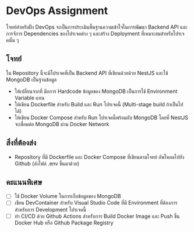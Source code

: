 # DevOps Assignment

โจทย์สำหรับฝั่ง DevOps จะเป็นการประเมินพื้นฐานความเข้าใจในการพัฒนา Backend API และการจัการ Dependencies ของโปรเจคต่าง ๆ และสร้าง Deployment ที่เหมาะสมสำหรับโปรเจคนั้น ๆ

## โจทย์

ใน Repository นี้จะมีโปรเจคที่เป็น Backend API ที่เขียนด้วยด้วย NestJS และใช้ MongoDB เป็นฐานข้อมูล

- ให้เปลี่ยนจากที่ มีกการ Hardcode ข้อมูลของ MongoDB เป็นการใช้ Environment Variable แทน
- ให้เขียน Dockerfile สำหรับ Build และ Run โปรเจคนี้ (Multi-stage build ถ้าเป็นไปได้)
- ให้เขียน Docker Compose สำหรับ Run โปรเจคนี้พร้อมกับ MongoDB โดยที่ NestJS จะเชื่อมต่อ MongoDB ผ่าน Docker Network

## สิ่งที่ต้องส่ง

- Repository ที่มี Dockerfile และ Docker Compose ที่เขียนตามโจทย์ อัพโหลดไปยัง Github (ส่งไฟล์ .env ขึ้นมาด้วย)

## คะแนนพิเศษ

- [ ] ใช้ Docker Volume ในการเก็บข้อมูลของ MongoDB
- [ ] เขียน DevContainer สำหรับ Visual Studio Code ที่มี Environment ที่ต้องการสำหรับการ Development โปรเจคนี้
- [ ] ทำ CI/CD ด้วย Github Actions สำหรับการ Build Docker Image และ Push ขึ้น Docker Hub หรือ Github Package Registry
